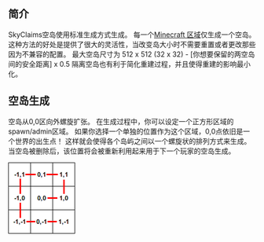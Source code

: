 ## 简介

SkyClaims空岛使用标准生成方式生成。
每一个[Minecraft 区域](http://minecraft.gamepedia.com/Region_file_format)仅生成一个空岛。
这种方法的好处是提供了很大的灵活性，当改变岛大小时不需要重置或者更改那些因为不兼容的配置。
最大空岛尺寸为 512 x 512 (32 x 32) - [你想要保留的两空岛间的安全距离] x 0.5 
隔离空岛也有利于简化重建过程，并且使得重建的影响最小化。

## 空岛生成

空岛从0,0区向外螺旋扩张。
在生成过程中，你可以设定一个正方形区域的spawn/admin区域。
如果你选择一个单独的位置作为这个区域，0,0点依旧是一个世界的出生点！
这样就会使得各个岛屿之间以一个螺旋状的排列方式来生成。
当空岛被删除后，该位置将会被重新利用起来用于下一个玩家的空岛生成。

![Spiral Layout](/_images/SpiralLayout.png)
